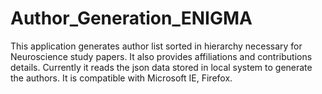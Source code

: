 # Author_Generation_ENIGMA
This application generates author list sorted in hierarchy necessary for Neuroscience study papers. It also provides affiliations and contributions details. Currently it reads the json data stored in local system to generate the authors. It is compatible with Microsoft IE, Firefox.
